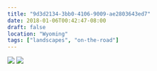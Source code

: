 ```yaml
---
title: "9d3d2134-3bb0-4106-9009-ae2803643ed7"
date: 2018-01-06T00:42:47-08:00
draft: false
location: "Wyoming"
tags: ["landscapes", "on-the-road"]
---
```


![](https://d17enza3bfujl8.cloudfront.net/DSCF9062.jpg)
![](https://d17enza3bfujl8.cloudfront.net/DSCF9063.jpg)
